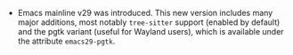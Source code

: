- Emacs mainline v29 was introduced. This new version includes many major
  additions, most notably `tree-sitter` support (enabled by default) and
  the pgtk variant (useful for Wayland users), which is available under the
  attribute `emacs29-pgtk`.
